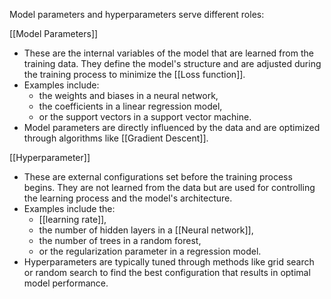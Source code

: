 Model parameters and hyperparameters serve different roles:

[[Model Parameters]]
   - These are the internal variables of the model that are learned from the training data. They define the model's structure and are adjusted during the training process to minimize the [[Loss function]].
   - Examples include:
	   - the weights and biases in a neural network,
	   - the coefficients in a linear regression model,
	   - or the support vectors in a support vector machine.
   - Model parameters are directly influenced by the data and are optimized through algorithms like [[Gradient Descent]].

[[Hyperparameter]]
   - These are external configurations set before the training process begins. They are not learned from the data but are used for controlling the learning process and the model's architecture.
   - Examples include the:
	   - [[learning rate]], 
	   - the number of hidden layers in a [[Neural network]],
	   - the number of trees in a random forest,
	   - or the regularization parameter in a regression model.
   - Hyperparameters are typically tuned through methods like grid search or random search to find the best configuration that results in optimal model performance.